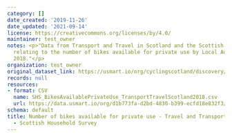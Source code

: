 ```yaml
---
category: []
date_created: '2019-11-26'
date_updated: '2021-09-14'
license: https://creativecommons.org/licenses/by/4.0/
maintainer: test_owner
notes: <p>"Data from Transport and Travel in Scotland and the Scottish Household Survey
  relating to the number of bikes available for private use by Local Authority in
  2018."</p>
organization: test_owner
original_dataset_link: https://usmart.io/org/cyclingscotland/discovery/discovery-view-detail/e37ae792-6b5c-4a3f-9008-f550cac033fb
records: null
resources:
- format: CSV
  name: SHS_BikesAvailablePrivateUse_TransportTravelScotland2018.csv
  url: https://data.usmart.io/org/d1b773fa-d2bd-4830-b399-ecfd18e832f3/resource?resourceGUID=66c2ca92-773a-40d0-bb28-0423e73fc59a
schema: default
title: Number of bikes available for private use - Travel and Transport Scotland 2018
  - Scottish Household Survey
---
```

